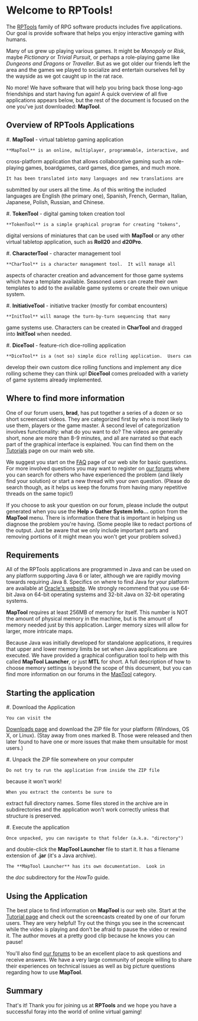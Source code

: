 # Welcome to RPTools!

The [RPTools](http://www.rptools.net/) family of RPG software
products includes five applications.  Our goal is provide software
that helps you enjoy interactive gaming with humans.

Many of us grew up playing various games.  It might be *Monopoly*
or *Risk*, maybe *Pictionary* or *Trivial Pursuit*, or perhaps
a role-playing game like *Dungeons and Dragons* or *Traveller*.
But as we got older our friends left the area and the games we played to
socialize and entertain ourselves fell by the wayside as we got caught
up in the rat race.

No more!  We have software that will help you bring back those long-ago
friendships and start having fun again!  A quick overview of all five
applications appears below, but the rest of the document is focused on
the one you've just downloaded:  **MapTool**.

## Overview of RPTools Applications

#. **MapTool** - virtual tabletop gaming application

	**MapTool** is an online, multiplayer, programmable, interactive, and
cross-platform application that allows collaborative gaming such as
role-playing games, boardgames, card games, dice games, and much more.

	It has been translated into many languages and new translations are
submitted by our users all the time.  As of this writing the
included languages are English (the primary one), Spanish, French,
German, Italian, Japanese, Polish, Russian, and Chinese.

#. **TokenTool** - digital gaming token creation tool

	**TokenTool** is a simple graphical program for creating "tokens",
digital versions of miniatures that can be used with **MapTool**
or any other virtual tabletop application, such as **Roll20** and
**d20Pro**.

#. **CharacterTool** - character management tool

	**CharTool** is a character management tool.  It will manage all
aspects of character creation and advancement for those game systems
which have a template available.  Seasoned users can create their own
templates to add to the available game systems or create their
own unique system.

#. **InitiativeTool** - initiative tracker (mostly for combat encounters)

	**InitTool** will manage the turn-by-turn sequencing that many
game systems use.  Characters can be created in **CharTool** and
dragged into **InitTool** when needed.

#. **DiceTool** - feature-rich dice-rolling application

	**DiceTool** is a (not so) simple dice rolling application.  Users can
develop their own custom dice rolling functions and implement any dice
rolling scheme they can think up!  **DiceTool** comes preloaded with a
variety of game systems already implemented.

## Where to find more information

One of our forum users, **brad**, has put together a series of a
dozen or so short screencast videos.  They are categorized first
by who is most likely to use them, players or the game master.  A
second level of categorization involves functionality:  what do you
want to do?  The videos are generally short, none are more than 8-9
minutes, and all are narrated so that each part of the graphical
interface is explained.  You can find them on the
[Tutorials](http://www.rptools.net/tutorials/) page on our
main web site.

We suggest you start on the [FAQ](http://www.rptools.net/faq/)
page of our web site for basic questions.  For more involved questions
you may want to register on [our forums](http://forums.rptools.net/)
where you can search for others who have experienced the problem (and
likely find your solution) or start a new thread with your own question.
(Please do search though, as it helps us keep the forums from having
many repetitive threads on the same topic!)

If you choose to ask your question on our forum, please include the
output generated when you use the **Help > Gather System Info...**
option from the **MapTool** menu.  There is information there that is
important in helping us diagnose the problem you're having.  (Some
people like to redact portions of the output.  Just be aware that we
only include important parts and removing portions of it might mean you
won't get your problem solved.)

## Requirements

All of the RPTools applications are programmed in Java and can be used
on any platform supporting Java 6 or later, although we are rapidly
moving towards requiring Java 8.  Specifics on where to find
Java for your platform are available at
[Oracle's website](http://www.java.com/).  We strongly recommend that
you use 64-bit Java on 64-bit operating systems and 32-bit Java on
32-bit operating systems.

**MapTool** requires at least 256MB of memory for itself.  This number is
NOT the amount of physical memory in the machine, but is the amount of
memory needed just by this application.  Larger memory sizes will allow
for larger, more intricate maps.

Because Java was initially developed for standalone applications,
it requires that upper and lower memory limits be set when Java
applications are executed.  We have provided a graphical configuration
tool to help with this called **MapTool Launcher**, or just **MTL**
for short.  A full description of how to choose memory settings is
beyond the scope of this document, but you can find more information
on our forums in the [MapTool](http://forums.rptools.net/viewforum.php?f=3)
category.

## Starting the application

#. Download the Application

	You can visit the
[Downloads page](http://www.rptools.net/?page=downloads)
and download the ZIP file for your platform (Windows, OS X, or Linux).
(Stay away from ones marked B<broken>.  Those
were released and then later found to have one or more issues that
make them unsuitable for most users.)

#. Unpack the ZIP file somewhere on your computer

	Do not try to run the application from inside the ZIP file
because it won't work!

	When you extract the contents be sure to
extract full directory names.  Some files stored in the archive are
in subdirectories and the application won't work correctly unless
that structure is preserved.

#. Execute the application

	Once unpacked, you can navigate to that folder (a.k.a. "directory")
and double-click the **MapTool Launcher** file to start it.  It has a
filename extension of **.jar** (it's a Java archive).

	The **MapTool Launcher** has its own documentation.  Look in
the *doc* subdirectory for the *HowTo* guide.

## Using the Application

The best place to find information on **MapTool** is our web site.
Start at the [Tutorial page](http://rptools.net/tutorials/) and
check out the screencasts created by one of our forum users.  They
are very helpful!  Try out the things you see in the screencast
while the video is playing and don't be afraid to pause the video
or rewind it.  The author moves at a pretty good clip because he
knows you can pause!

You'll also find [our forums](http://forums.rptools.net/) to be an
excellent place to ask questions and receive answers.  We have a very
large community of people willing to share their experiences on
technical issues as well as big picture questions regarding how to use
**MapTool**.

## Summary

That's it!  Thank you for joining us at **RPTools** and we hope
you have a successful foray into the world of online virtual gaming!
